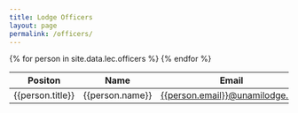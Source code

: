 ```yaml
---
title: Lodge Officers
layout: page
permalink: /officers/
---
```

<table class="table table-responsive table-striped my-3">
  <thead>
    <tr>
      <th scope="col">Positon</th>
      <th scope="col">Name</th>
      <th scope="col">Email</th>
    </tr>
  </thead>
  <tbody>
    {% for person in site.data.lec.officers %}
      <tr>
        <td>{{person.title}}</td>
        <td>{{person.name}}</td>
        <td><a href="/contact?recipient={{person.email}}">{{person.email}}@unamilodge.org</a></td>
      </tr>
    {% endfor %}
  </tbody>
</table>
